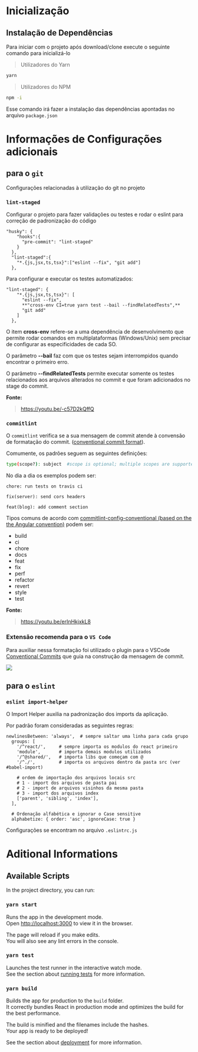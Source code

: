 # Inicialização

## Instalação de Dependências

Para iniciar com o projeto após download/clone execute o seguinte comando para inicializá-lo
>Utilizadores do Yarn
```sh
yarn
```
>Utilizadores do NPM
```sh
npm -i
```
Esse comando irá fazer a instalação das dependências apontadas no arquivo `package.json`

# Informações de Configurações adicionais
## para o `git`

Configurações relacionadas à utilização do git no projeto

### `lint-staged`
Configurar o projeto para fazer validações ou testes e rodar o eslint para correção de padronização do código

```[JSON]
"husky": {
    "hooks":{
      "pre-commit": "lint-staged"
    }
  },
  "lint-staged":{
    "*.{js,jsx,ts,tsx}":["eslint --fix", "git add"]
  },
```

Para configurar e executar os testes automatizados:

```[JSON]
"lint-staged": {
    "*.{js,jsx,ts,tsx}": [
      "eslint --fix",
      **"cross-env CI=true yarn test --bail --findRelatedTests",**
      "git add"
    ]
  },
```

O item **cross-env** refere-se a uma dependência de desenvolvimento que permite rodar comandos em multiplataformas (Windows/Unix) sem precisar de configurar as especificidades de cada SO.

O parâmetro **--bail** faz com que os testes sejam interrompidos quando encontrar o primeiro erro.

O parâmetro **--findRelatedTests** permite executar somente os testes relacionados aos arquivos alterados no commit e que foram adicionados no stage do commit.

**Fonte:**
> https://youtu.be/-c57D2kQffQ

### `commitlint`
O `commitlint` verifica se a sua mensagem de commit atende à convensão de formatação do commit. ([conventional commit format](https://conventionalcommits.org)).

Comumente, os padrões seguem as seguintes definições:

```sh
type(scope?): subject  #scope is optional; multiple scopes are supported (current delimiter options: "/", "\" and ",")
```

No dia a dia os exemplos podem ser:

```
chore: run tests on travis ci
```

```
fix(server): send cors headers
```

```
feat(blog): add comment section
```

Tipos comuns de acordo com [commitlint-config-conventional (based on the the Angular convention)](https://github.com/conventional-changelog/commitlint/tree/master/%40commitlint/config-conventional#type-enum) podem ser:

- build
- ci
- chore
- docs
- feat
- fix
- perf
- refactor
- revert
- style
- test

**Fonte:**
> https://youtu.be/erInHkjxkL8

### Extensão recomenda para o `VS Code`

Para auxiliar nessa formatação foi utilizado o plugin para o VSCode [Conventional Commits](https://marketplace.visualstudio.com/items?itemName=vivaxy.vscode-conventional-commits) que guia na construção da mensagem de commit.

<img src="https://github.com/vivaxy/vscode-conventional-commits/blob/master/assets/docs/demo.gif" />

## para o `eslint`

### `eslint import-helper`

O Import Helper auxilia na padronização dos imports da aplicação.

Por padrão foram consideradas as seguintes regras:
```[JSON]
newlinesBetween: 'always',  # sempre saltar uma linha para cada grupo
  groups: [
    '/^react/',     # sempre importa os modulos do react primeiro
    'module',       # importa demais modulos utilizados
    '/^@shared/',   # importa libs que começam com @
    '/^./',         # importa os arquivos dentro da pasta src (ver #babel-import)

    # ordem de importação dos arquivos locais src
    # 1 - import dos arquivos de pasta pai
    # 2 - import de arquivos visinhos da mesma pasta
    # 3 - import dos arquivos index
    ['parent', 'sibling', 'index'],
  ],

  # Ordenação alfabética e ignorar o Case sensitive
  alphabetize: { order: 'asc', ignoreCase: true }
```

Configurações se encontram no arquivo `.eslintrc.js`

# Aditional Informations
## Available Scripts

In the project directory, you can run:

### `yarn start`

Runs the app in the development mode.\
Open [http://localhost:3000](http://localhost:3000) to view it in the browser.

The page will reload if you make edits.\
You will also see any lint errors in the console.

### `yarn test`

Launches the test runner in the interactive watch mode.\
See the section about [running tests](https://facebook.github.io/create-react-app/docs/running-tests) for more information.

### `yarn build`

Builds the app for production to the `build` folder.\
It correctly bundles React in production mode and optimizes the build for the best performance.

The build is minified and the filenames include the hashes.\
Your app is ready to be deployed!

See the section about [deployment](https://facebook.github.io/create-react-app/docs/deployment) for more information.
